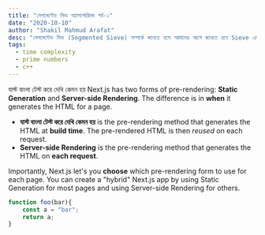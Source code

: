 ```yaml
---
title: "সেগমেন্টেড সিভ অ্যালগোরিদম পর্ব-১"
date: "2020-10-10"
author: "Shakil Mahmud Arafat"
desc: "সেগমেন্টেড সিভ (Segmented Sieve) সম্পর্কে জানতে হলে আমাদের আগে জানতে হবে Sieve এলগোরিদম সম্পর্কে যা “Sieve of Eratosthenes” নামে পরিচিত . . ."
tags:
  - time complexity
  - prime numbers
  - c++
---
```


যাস্ট বাংলা টেস্ট করে দেখি কেমন হয়
Next.js has two forms of pre-rendering: **Static Generation** and **Server-side Rendering**. The difference is in **when** it generates the HTML for a page.

- **যাস্ট বাংলা টেস্ট করে দেখি কেমন হয়** is the pre-rendering method that generates the HTML at **build time**. The pre-rendered HTML is then _reused_ on each request.
- **Server-side Rendering** is the pre-rendering method that generates the HTML on **each request**.

Importantly, Next.js let's you **choose** which pre-rendering form to use for each page. You can create a "hybrid" Next.js app by using Static Generation for most pages and using Server-side Rendering for others.

```javascript
function foo(bar){
    const a = "bar";
    return a;
}
```
